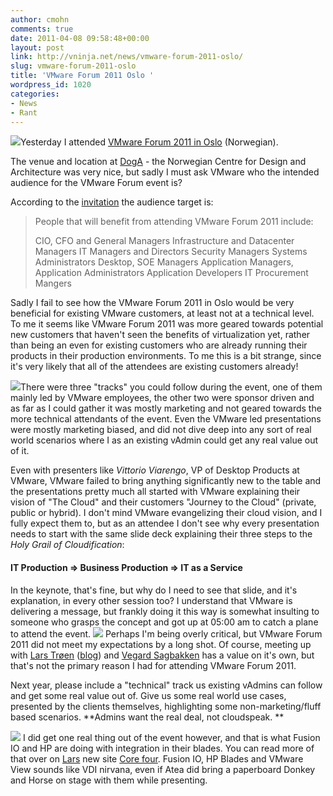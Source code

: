 ```yaml
---
author: cmohn
comments: true
date: 2011-04-08 09:58:48+00:00
layout: post
link: http://vninja.net/news/vmware-forum-2011-oslo/
slug: vmware-forum-2011-oslo
title: 'VMware Forum 2011 Oslo '
wordpress_id: 1020
categories:
- News
- Rant
---
```


[![](http://vninja.net/wordpress/wp-content/uploads/2011/04/b1194b90394441798141c7580cb2d423_7-150x150.jpg)](http://vninja.net/wordpress/wp-content/uploads/2011/04/b1194b90394441798141c7580cb2d423_7.jpg)Yesterday I attended [VMware Forum 2011 in Oslo](http://www.vmwareforum2011.com/norway-smb-2/home) (Norwegian).

The venue and location at [DogA](http://doga.no/in-english) - the Norwegian Centre for Design and Architecture was very nice, but sadly I must ask VMware who the intended audience for the VMware Forum event is?

According to the [invitation](http://www.vmwareforum2011.com/uk-manchester/who-should-attend) the audience target is:


<blockquote>People that will benefit from attending VMware Forum 2011 include:


CIO, CFO and General Managers
Infrastructure and Datacenter Managers
IT Managers and Directors
Security Managers
Systems Administrators
Desktop, SOE Managers
Application Managers, Application Administrators
Application Developers
IT Procurement Mangers</blockquote>


Sadly I fail to see how the VMware Forum 2011 in Oslo would be very beneficial for existing VMware customers, at least not at a technical level. To me it seems like VMware Forum 2011 was more geared towards potential new customers that haven't seen the benefits of virtualization yet, rather than being an even for existing customers who are already running their products in their production environments. To me this is a bit strange, since it's very likely that all of the attendees are existing customers already!

[![](http://vninja.net/wordpress/wp-content/uploads/2011/04/f6ced06a0fc84ecebb10638f7dabeaa5_7-150x150.jpg)](http://vninja.net/wordpress/wp-content/uploads/2011/04/f6ced06a0fc84ecebb10638f7dabeaa5_7.jpg)There were three "tracks" you could follow during the event, one of them mainly led by VMware employees, the other two were sponsor driven and as far as I could gather it was mostly marketing and not geared towards the more technical attendants of the event. Even the VMware led presentations were mostly marketing biased, and did not dive deep into any sort of real world scenarios where I as an existing vAdmin could get any real value out of it.

Even with presenters like _Vittorio Viarengo_, VP of Desktop Products at VMware, VMware failed to bring anything significantly new to the table and the presentations pretty much all started with VMware explaining their vision of "The Cloud" and their customers "Journey to the Cloud" (private, public or hybrid). I don't mind VMware evangelizing their cloud vision, and I fully expect them to, but as an attendee I don't see why every presentation needs to start with the same slide deck explaining their three steps to the _Holy Grail of Cloudification_:


#### IT Production ⇒ Business Production ⇒ IT as a Service


In the keynote, that's fine, but why do I need to see that slide, and it's explanation, in every other session too? I understand that VMware is delivering a message, but frankly doing it this way is somewhat insulting to someone who grasps the concept and got up at 05:00 am to catch a plane to attend the event.
[![](http://vninja.net/wordpress/wp-content/uploads/2011/04/apbad-150x150.jpg)](http://vninja.net/wordpress/wp-content/uploads/2011/04/apbad.jpg)
Perhaps I'm being overly critical, but VMware Forum 2011 did not meet my expectations by a long shot. Of course, meeting up with [Lars Trøen](http://twitter.com/larstr) ([blog](http://www.core-four.info/)) and [Vegard Sagbakken](http://twitter.com/vegard_s) has a value on it's own, but that's not the primary reason I had for attending VMware Forum 2011.

Next year, please include a "technical" track us existing vAdmins can follow and get some real value out of. Give us some real world use cases, presented by the clients themselves, highlighting some non-marketing/fluff based scenarios.
**Admins want the real deal, not cloudspeak.
**

[![](http://vninja.net/wordpress/wp-content/uploads/2011/04/b7d85d104eeb44179ccec3e14861212a_7-150x150.jpg)](http://vninja.net/wordpress/wp-content/uploads/2011/04/b7d85d104eeb44179ccec3e14861212a_7.jpg)
I did get one real thing out of the event however, and that is what Fusion IO and HP are doing with integration in their blades. You can read more of that over on [Lars](http://twitter.com/larstr) new site [Core four](http://www.core-four.info/2011/04/fusion-io-technology-that-allows.html). Fusion IO, HP Blades and VMware View sounds like VDI nirvana, even if Atea did bring a paperboard Donkey and Horse on stage with them while presenting.
